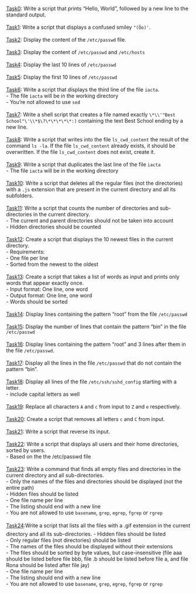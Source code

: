 [Task0](./0-hello_world): Write a script that prints “Hello, World”, followed by a new line to the standard output.<br></br>
[Task1](./1-confused_smiley): Write a script that displays a confused smiley `"(Ôo)'`.<br><br>
[Task2](./2-hellofile): Display the content of the `/etc/passwd` file.<br><br>
[Task3](./3-twofiles): Display the content of `/etc/passwd` and `/etc/hosts`<br><br>
[Task4](./4-lastlines): Display the last 10 lines of `/etc/passwd`<br><br>
[Task5](./5-firstlines): Display the first 10 lines of `/etc/passwd`<br><br>
[Task6](./third_line): Write a script that displays the third line of the file `iacta`.<br>
	- The file `iacta` will be in the working directory<br>
	- You’re not allowed to use `sed`<br><br>
[Task7](./7-file):  Write a shell script that creates a file named exactly `\*\\'"Best School"\'\\*$\?\*\*\*\*\*:)` containing the text Best School ending by a new line.<br><br>
[Task8](./8-cwd_state): Write a script that writes into the file `ls_cwd_content` the result of the command `ls -la`. If the file `ls_cwd_content` already exists, it should be overwritten. If the file `ls_cwd_content` does not exist, create it.<br><br>
[Task9](./duplicate_last_line): Write a script that duplicates the last line of the file `iacta`<br>
	- The file `iacta` will be in the working directory<br><br>
[Task10](./10-no_more_js): Write a script that deletes all the regular files (not the directories) with a `.js` extension that are present in the current directory and all its subfolders.<br><br>
[Task11](./11-directories): Write a script that counts the number of directories and sub-directories in the current directory.<br>
	- The current and parent directories should not be taken into account<br>
	- Hidden directories should be counted<br><br>
[Task12](./12-newest_files): Create a script that displays the 10 newest files in the current directory.<br>
	- Requirements:<br>
	- One file per line<br>
	- Sorted from the newest to the oldest<br><br>
[Task13](./13-unique): Create a script that takes a list of words as input and prints only words that appear exactly once.<br>
	- Input format: One line, one word<br>
	- Output format: One line, one word<br>
	- Words should be sorted<br><br>
[Task14](./14-findthatword): Display lines containing the pattern “root” from the file `/etc/passwd`<br><br>
[Task15](./15-countthatword): Display the number of lines that contain the pattern “bin” in the file `/etc/passwd`<br><br>
[Task16](./16-whatsnext): Display lines containing the pattern “root” and 3 lines after them in the file `/etc/passwd`.<br><br>
[Task17](./17-hidethisword): Display all the lines in the file `/etc/passwd` that do not contain the pattern “bin”.<br><br>
[Task18](./letteronly): Display all lines of the file `/etc/ssh/sshd_config` starting with a letter.<br>
	- include capital letters as well<br><br>
[Task19](./19-AZ): Replace all characters `A` and `c` from input to `Z` and `e` respectively.<br><br>
[Task20](./20-hiago): Create a script that removes all letters `c` and `C` from input.<br><br>
[Task21](./21-reverse): Write a script that reverse its input.<br><br>
[Task22](./22-users_and_homes): Write a script that displays all users and their home directories, sorted by users.<br>
	- Based on the the /etc/passwd file<br><br>
[Task23](./100-empty_casks): Write a command that finds all empty files and directories in the current directory and all sub-directories.<br>
	- Only the names of the files and directories should be displayed (not the entire path)<br>
	- Hidden files should be listed<br>
	- One file name per line<br>
	- The listing should end with a new line<br>
	- You are not allowed to use `basename`, `grep`, `egrep`, `fgrep` or `rgrep`<br><br>
[Task24](./101-gifs):Write a script that lists all the files with a .gif extension in the current directory and all its sub-directories.
	- Hidden files should be listed<br>
	- Only regular files (not directories) should be listed<br>
	- The names of the files should be displayed without their extensions<br>
	- The files should be sorted by byte values, but case-insensitive (file aaa should be listed before file bbb, file .b should be listed before file a, and file Rona should be listed after file jay)<br>
	- One file name per line<br>
	- The listing should end with a new line<br>
	- You are not allowed to use `basename`, `grep`, `egrep`, `fgrep` or `rgrep`<br><br>
